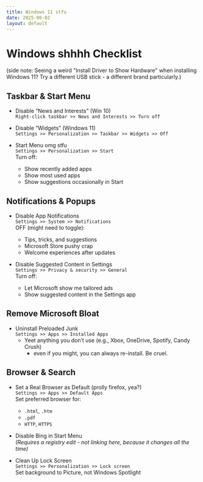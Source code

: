 ```yaml
---
title: Windows 11 stfu
date: 2025-06-02
layout: default
---
```


# Windows shhhh Checklist  

(side note: Seeing a weird "Install Driver to Show Hardware" when installing Windows 11?
Try a different USB stick - a different brand particularly.)

## Taskbar & Start Menu

- Disable “News and Interests” (Win 10)  
  `Right-click taskbar >> News and Interests >> Turn off`

- Disable “Widgets” (Windows 11)  
  `Settings >> Personalization >> Taskbar >> Widgets >> Off`

- Start Menu omg stfu  
  `Settings >> Personalization >> Start`  
  Turn off:
  -   Show recently added apps  
  -   Show most used apps  
  -   Show suggestions occasionally in Start  

## Notifications & Popups

- Disable App Notifications  
  `Settings >> System >> Notifications`  
  OFF (might need to toggle):
  - Tips, tricks, and suggestions  
  - Microsoft Store pushy crap  
  - Welcome experiences after updates  

- Disable Suggested Content in Settings  
  `Settings >> Privacy & security >> General`  
  Turn off:
  - Let Microsoft show me tailored ads  
  - Show suggested content in the Settings app  

## Remove Microsoft Bloat

- Uninstall Preloaded Junk  
  `Settings >> Apps >> Installed Apps`  
  - Yeet anything you don’t use (e.g., Xbox, OneDrive, Spotify, Candy Crush)
    - even if you might, you can always re-install. Be cruel.


## Browser & Search

- Set a Real Browser as Default (prolly firefox, yea?)  
  `Settings >> Apps >> Default Apps`  
  Set preferred browser for:
  - `.html`, `.htm`  
  - `.pdf`  
  - `HTTP`, `HTTPS`

-  Disable Bing in Start Menu  
  *(Requires a registry edit - not linking here, because it changes all the time)*

-   Clean Up Lock Screen  
  `Settings >> Personalization >> Lock screen`  
  Set background to Picture, not Windows Spotlight

